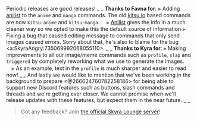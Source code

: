 Periodic releases are good releases!
_ _
**Thanks to Favna for**:
⫸ Adding [anilist](https://anilist.co) to the `anime` and `manga` commands. The old [kitsu.io](https://kitsu.io) based commands are now `kitsu-anime` and `kitsu-manga`.
　⪢ [Anilist](https://anilist.co) gives the info in a much cleaner way so we opted to make this the default source of information
⫸ Fixing a bug that caused editing message to commands that only send images caused errors. Sorry about that, he's also to blame for the bug <a:SkyraAngry:735069992068055110>.
_ _
**Thanks to Kyra for**:
⫸ Making improvements to all our image/meme commands such as `profile`, `slap` and `triggered` by completely reworking what we use to generate the images.
　⪢ As an example, text in the `profile` is much sharper and easier to read now!
_ _
And lastly we would like to mention that we've been working in the background to prepare <@266624760782258186> for being able to support new Discord features such as buttons, slash commands and threads and we're getting ever closer. We cannot promise when we'll release updates with these features, but expect them in the near future.
_ _
> Got any feedback? Join [the official Skyra Lounge server](https://join.skyra.pw)!
